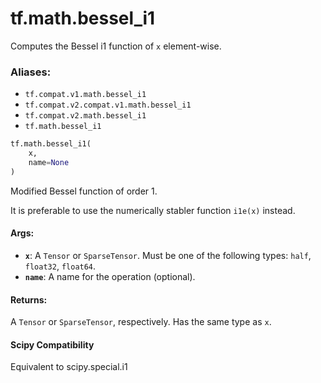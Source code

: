 <div itemscope itemtype="http://developers.google.com/ReferenceObject">
<meta itemprop="name" content="tf.math.bessel_i1" />
<meta itemprop="path" content="Stable" />
</div>

# tf.math.bessel_i1

Computes the Bessel i1 function of `x` element-wise.

### Aliases:

* `tf.compat.v1.math.bessel_i1`
* `tf.compat.v2.compat.v1.math.bessel_i1`
* `tf.compat.v2.math.bessel_i1`
* `tf.math.bessel_i1`

``` python
tf.math.bessel_i1(
    x,
    name=None
)
```

<!-- Placeholder for "Used in" -->

Modified Bessel function of order 1.

It is preferable to use the numerically stabler function `i1e(x)` instead.

#### Args:


* <b>`x`</b>: A `Tensor` or `SparseTensor`. Must be one of the following types: `half`,
  `float32`, `float64`.
* <b>`name`</b>: A name for the operation (optional).


#### Returns:

A `Tensor` or `SparseTensor`, respectively. Has the same type as `x`.




#### Scipy Compatibility
Equivalent to scipy.special.i1

